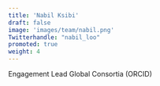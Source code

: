 ```yaml
---
title: 'Nabil Ksibi'
draft: false
image: 'images/team/nabil.png'
Twitterhandle: "nabil_loo"
promoted: true
weight: 4
---
```

Engagement Lead Global Consortia (ORCID)